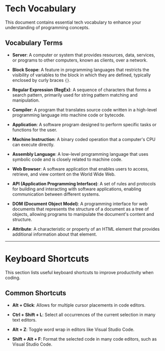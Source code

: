 # Tech Vocabulary

This document contains essential tech vocabulary to enhance your understanding of programming concepts.

## Vocabulary Terms

- **Server**: A computer or system that provides resources, data, services, or programs to other computers, known as clients, over a network.
  
- **Block Scope**: A feature in programming languages that restricts the visibility of variables to the block in which they are defined, typically enclosed by curly braces `{}`.

- **Regular Expression (RegEx)**: A sequence of characters that forms a search pattern, primarily used for string pattern matching and manipulation.

- **Compiler**: A program that translates source code written in a high-level programming language into machine code or bytecode.

- **Application**: A software program designed to perform specific tasks or functions for the user.

- **Machine Instruction**: A binary coded operation that a computer's CPU can execute directly.

- **Assembly Language**: A low-level programming language that uses symbolic code and is closely related to machine code.

- **Web Browser**: A software application that enables users to access, retrieve, and view content on the World Wide Web.

- **API (Application Programming Interface)**: A set of rules and protocols for building and interacting with software applications, enabling communication between different systems.

- **DOM (Document Object Model)**: A programming interface for web documents that represents the structure of a document as a tree of objects, allowing programs to manipulate the document's content and structure.

- **Attribute**: A characteristic or property of an HTML element that provides additional information about that element.

---

# Keyboard Shortcuts

This section lists useful keyboard shortcuts to improve productivity when coding.

## Common Shortcuts

- **Alt + Click**: Allows for multiple cursor placements in code editors.
  
- **Ctrl + Shift + L**: Select all occurrences of the current selection in many text editors.

- **Alt + Z**: Toggle word wrap in editors like Visual Studio Code.

- **Shift + Alt + F**: Format the selected code in many code editors, such as Visual Studio Code.

